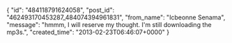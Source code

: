  {
   "id": "484118791624058",
   "post_id": "462493170453287_484074394961831",
   "from_name": "Icbeonne Senama",
   "message": "hmmm, I will reserve my thought. I'm still downloading the mp3s.",
   "created_time": "2013-02-23T06:46:07+0000"
 }
